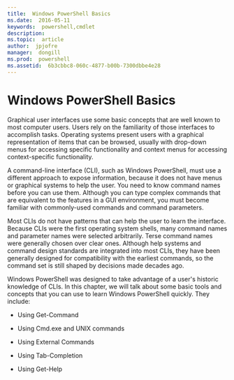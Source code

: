 ```yaml
---
title:  Windows PowerShell Basics
ms.date:  2016-05-11
keywords:  powershell,cmdlet
description:  
ms.topic:  article
author:  jpjofre
manager:  dongill
ms.prod:  powershell
ms.assetid:  6b3cbbc8-060c-4877-b00b-7300dbbe4e28
---
```


# Windows PowerShell Basics
Graphical user interfaces use some basic concepts that are well known to most computer users. Users rely on the familiarity of those interfaces to accomplish tasks. Operating systems present users with a graphical representation of items that can be browsed, usually with drop\-down menus for accessing specific functionality and context menus for accessing context\-specific functionality.

A command\-line interface (CLI), such as Windows PowerShell, must use a different approach to expose information, because it does not have menus or graphical systems to help the user. You need to know command names before you can use them. Although you can type complex commands that are equivalent to the features in a GUI environment, you must become familiar with commonly\-used commands and command parameters.

Most CLIs do not have patterns that can help the user to learn the interface. Because CLIs were the first operating system shells, many command names and parameter names were selected arbitrarily. Terse command names were generally chosen over clear ones. Although help systems and command design standards are integrated into most CLIs, they have been generally designed for compatibility with the earliest commands, so the command set is still shaped by decisions made decades ago.

Windows PowerShell was designed to take advantage of a user's historic knowledge of CLIs. In this chapter, we will talk about some basic tools and concepts that you can use to learn Windows PowerShell quickly. They include:

-   Using Get\-Command

-   Using Cmd.exe and UNIX commands

-   Using External Commands

-   Using Tab\-Completion

-   Using Get\-Help

